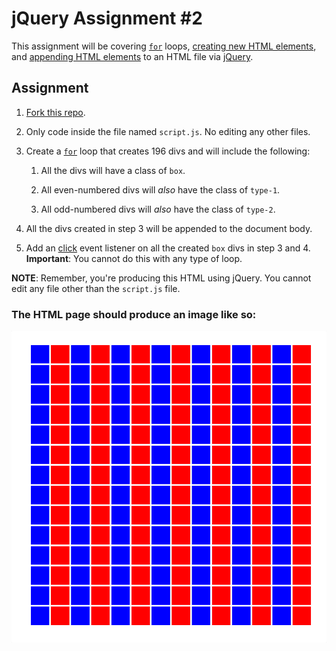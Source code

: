 # jQuery Assignment #2

This assignment will be covering [`for`] loops, [creating new HTML elements][createElement], and [appending HTML elements][append] to an HTML file via [jQuery].

## Assignment

1. [Fork this repo][fork].

1. Only code inside the file named `script.js`. No editing any other files.

1. Create a [`for`] loop that creates 196 divs and will include the following:

   1. All the divs will have a class of `box`.

   1. All even-numbered divs will _also_ have the class of `type-1`.

   1. All odd-numbered divs will _also_ have the class of `type-2`.

1. All the divs created in step 3 will be appended to the document body.

1. Add an [click] event listener on all the created `box` divs in step 3 and 4. **Important**: You cannot do this with any type of loop.


**NOTE**: Remember, you're producing this HTML using jQuery. You cannot edit any file other than the `script.js` file.

### The HTML page should produce an image like so:

![output](./output.gif)

[`for`]: https://developer.mozilla.org/en-US/docs/Web/JavaScript/Reference/Statements/for
[append]: https://api.jquery.com/append/
[click]: https://api.jquery.com/click/
[createElement]: https://api.jquery.com/jQuery/#creating-new-elements
[fork]: https://github.com/karbassi-id/jQuery-assignment-1/fork
[jQuery]: https://jquery.com
